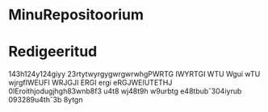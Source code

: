 # MinuRepositoorium
# Redigeeritud
143h124y124giyy  23rtytwyrgygwrgwrwhgPWRTG  IWYRTGI  WTU  Wgui  wTU  wjrgfIWEUFI  WRJGJI  ERGI  ergi  eRGJWEIUTETHJ  0IEroithjodugjhgh83wnb8f3  u4t8  wj48t9h  w9urbtg   e48tbubˇ304iyrub 093289u4thˇ3b 8ytgn
